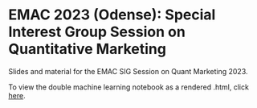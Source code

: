 # EMAC 2023 (Odense): Special Interest Group Session on Quantitative Marketing
Slides and material for the EMAC SIG Session on Quant Marketing 2023.

To view the double machine learning notebook as a rendered .html, click [here](https://htmlpreview.github.io/?https://github.com/dpapies/emac_QuantMarketing_2023/blob/main/notebook_workshop_DML_tabsets.html). 
